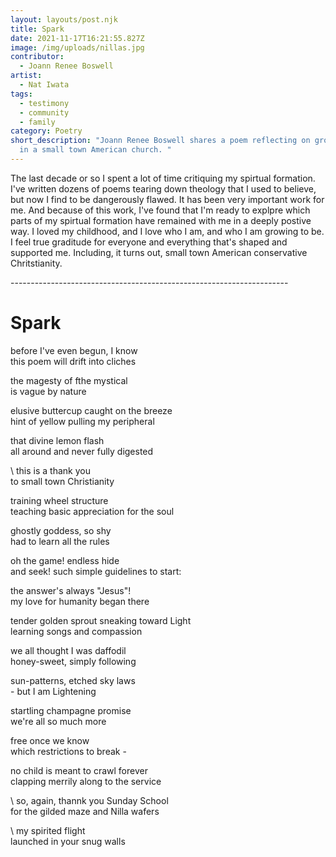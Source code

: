 ```yaml
---
layout: layouts/post.njk
title: Spark
date: 2021-11-17T16:21:55.827Z
image: /img/uploads/nillas.jpg
contributor:
  - Joann Renee Boswell
artist:
  - Nat Iwata
tags:
  - testimony
  - community
  - family
category: Poetry
short_description: "Joann Renee Boswell shares a poem reflecting on growing up
  in a small town American church. "
---
```

The last decade or so I spent a lot of time critiquing my spirtual formation. I've written dozens of poems tearing down theology that I used to believe, but now I find to be dangerously flawed. It has been very important work for me. And because of this work, I've found that I'm ready to explpre which parts of my spirtual formation have remained with me in a deeply postive way.  I loved my childhood, and I love who I am, and who I am growing to be. I feel true graditude for everyone and everything that's shaped and supported me. Including, it turns out, small town American conservative Chritstianity. 

\---------------------------------------------------------------------

# Spark



before I've even begun, I know\
this poem will drift into cliches

the magesty of fthe mystical\
is vague by nature

elusive buttercup caught on the breeze\
hint of yellow pulling my peripheral

that divine lemon flash\
all around and never fully digested

\    this is a thank you\
                                   to small town Christianity

training wheel structure\
teaching basic appreciation for the soul

ghostly goddess, so shy\
had to learn all the rules

oh the game! endless hide\
and seek! such simple guidelines to start:

the answer's always "Jesus"!\
my love for humanity began there

tender golden sprout sneaking toward Light\
learning songs and compassion

we all thought I was daffodil\
honey-sweet, simply following

sun-patterns, etched sky laws\
             - but I am Lightening

startling champagne promise\
we're all so much more

free once we know\
which restrictions to break -

no child is meant to crawl forever\
clapping merrily along to the service 

\    so, again, thannk you Sunday School\
                    for the gilded maze and Nilla wafers

\    my spirited flight\
                                            launched in your snug walls